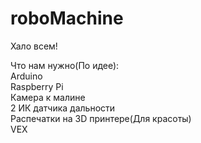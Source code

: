 # roboMachine
Хало всем! <br>

Что нам нужно(По идее):<br>
Arduino<br>
Raspberry Pi<br>
Камера к малине<br>
2 ИК датчика дальности<br>
Распечатки на 3D принтере(Для красоты)<br>
VEX
